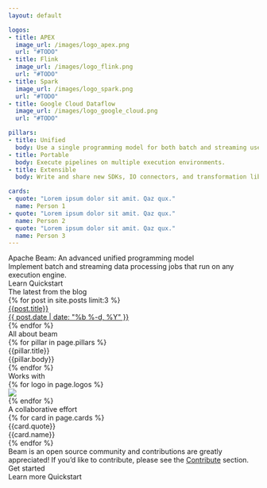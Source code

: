 ```yaml
---
layout: default

logos:
- title: APEX
  image_url: /images/logo_apex.png
  url: "#TODO"
- title: Flink
  image_url: /images/logo_flink.png
  url: "#TODO"
- title: Spark
  image_url: /images/logo_spark.png
  url: "#TODO"
- title: Google Cloud Dataflow
  image_url: /images/logo_google_cloud.png
  url: "#TODO"

pillars:
- title: Unified
  body: Use a single programming model for both batch and streaming use cases.
- title: Portable
  body: Execute pipelines on multiple execution environments.
- title: Extensible
  body: Write and share new SDKs, IO connectors, and transformation libraries.

cards:
- quote: "Lorem ipsum dolor sit amit. Qaz qux."
  name: Person 1
- quote: "Lorem ipsum dolor sit amit. Qaz qux."
  name: Person 2
- quote: "Lorem ipsum dolor sit amit. Qaz qux."
  name: Person 3
---
```

<div class="hero">
  <div class="hero__title">
    Apache Beam: An advanced unified programming model
  </div>
  <div class="hero__subtitle">
    Implement batch and streaming data processing jobs that run on any execution engine.
  </div>
  <div class="hero__cols">
    <div class="hero__cols__col">
      <div class="hero__ctas">
        <a class="button button--primary">Learn</a>
        <a class="button">Quickstart</a>
      </div>
    </div>
    <div class="hero__cols__col">
      <div class="hero__blog">
        <div class="hero__blog__title">
          The latest from the blog
        </div>
        <div class="hero__blog__cards">
          {% for post in site.posts limit:3 %}
          <a class="hero__blog__cards__card" href="{{ post.url | prepend: site.baseurl }}">
            <div class="hero__blog__cards__card__title">{{post.title}}</div>
            <div class="hero__blog__cards__card__date">{{ post.date | date: "%b %-d, %Y" }}</div>
          </a>
          {% endfor %}
        </div>
      </div>
    </div>
  </div>
</div>

<div class="pillars">
  <div class="pillars__title">
    All about beam
  </div>
  <div class="pillars__cols">
    {% for pillar in page.pillars %}
    <div class="pillars__cols__col">
      <div class="pillars__cols__col__title">
        {{pillar.title}}
      </div>
      <div class="pillars__cols__col__body">
        {{pillar.body}}
      </div>
    </div>
    {% endfor %}
  </div>
</div>

<div class="graphic">
<div class="graphic__image">
</div>
</div>

<div class="logos">
  <div class="logos__title">
    Works with
  </div>
  <div class="logos__logos">
    {% for logo in page.logos %}
    <div class="logos__logos__logo">
      <a href="{{logo.url}}"><img src="{{logo.image_url}}"></a>
    </div>
    {% endfor %}
  </div>
</div>

<div class="cards">
  <div class="cards__title">
    A collaborative effort
  </div>
  <div class="cards__cards">
    {% for card in page.cards %}
    <div class="cards__cards__card">
      <div class="cards__cards__card__body">
        {{card.quote}}
      </div>
      <div class="cards__cards__card__user">
      <div class="cards__cards__card__user__icon">
      </div>
      <div class="cards__cards__card__user__name">
        {{card.name}}
      </div>
      </div>
    </div>
    {% endfor %}
  </div>
  <div class="cards__body">
    Beam is an open source community and contributions are greatly appreciated!
    If you’d like to contribute, please see the <a href="#TODO">Contribute</a> section.
  </div>
</div>

<div class="ctas">
<div class="ctas__title">
  Get started
</div>
<div class="ctas__ctas">
  <a class="button button--primary">Learn more</a>
  <a class="button">Quickstart</a>
</div>
</div>
